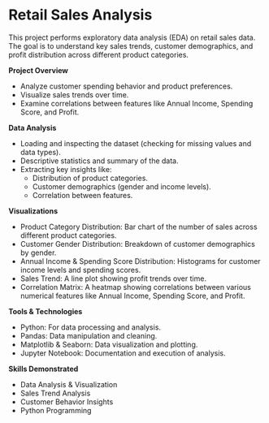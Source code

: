 # Retail Sales Analysis

This project performs exploratory data analysis (EDA) on retail sales data. The goal is to understand key sales trends, customer demographics, and profit distribution across different product categories.

 **Project Overview**

- Analyze customer spending behavior and product preferences.
- Visualize sales trends over time.
- Examine correlations between features like Annual Income, Spending Score, and Profit.

**Data Analysis**

- Loading and inspecting the dataset (checking for missing values and data types).
- Descriptive statistics and summary of the data.
- Extracting key insights like:
     - Distribution of product categories.
     - Customer demographics (gender and income levels).
     - Correlation between features.

**Visualizations**

- Product Category Distribution: Bar chart of the number of sales across different product categories.
- Customer Gender Distribution: Breakdown of customer demographics by gender.
- Annual Income & Spending Score Distribution: Histograms for customer income levels and spending scores.
- Sales Trend: A line plot showing profit trends over time.
- Correlation Matrix: A heatmap showing correlations between various numerical features like Annual Income, Spending Score, and Profit.

**Tools & Technologies**

- Python: For data processing and analysis.
- Pandas: Data manipulation and cleaning.
- Matplotlib & Seaborn: Data visualization and plotting.
- Jupyter Notebook: Documentation and execution of analysis.

**Skills Demonstrated**

- Data Analysis & Visualization
- Sales Trend Analysis
- Customer Behavior Insights
- Python Programming


